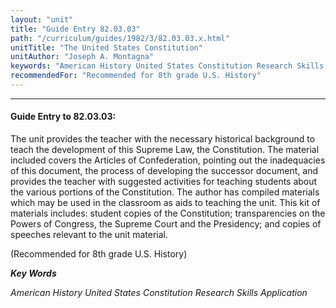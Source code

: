 ```yaml
---
layout: "unit"
title: "Guide Entry 82.03.03"
path: "/curriculum/guides/1982/3/82.03.03.x.html"
unitTitle: "The United States Constitution"
unitAuthor: "Joseph A. Montagna"
keywords: "American History United States Constitution Research Skills Application"
recommendedFor: "Recommended for 8th grade U.S. History"
---
```

<body>
<hr/>
<h4>
Guide Entry to 82.03.03:
</h4>
The unit provides the teacher with the necessary historical background to teach the development of this Supreme Law, the Constitution.  The material included covers the Articles of Confederation, pointing out the inadequacies of this document, the process of developing the successor document, and provides the teacher with suggested activities for teaching students about the various portions of the Constitution. The author has compiled materials which may be used in the classroom as aids to teaching the unit.  This kit of materials includes: student copies of the Constitution; transparencies on the Powers of Congress, the Supreme Court and the Presidency; and copies of speeches relevant to the unit material.
<p>
(Recommended for 8th grade U.S. History)
</p>
<p>
<b>
<i>
Key Words
</i>
</b>
<br/>
</p>
<p>
<i>
American History United States Constitution Research Skills Application
</i>
</p>
</body>
